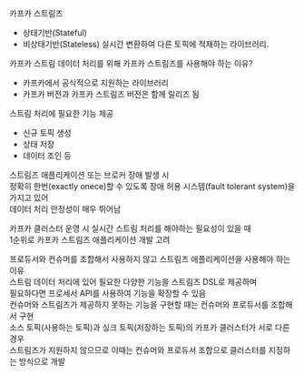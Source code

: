 카프카 스트림즈
- 상태기반(Stateful)
- 비상태기반(Stateless)
실시간 변환하여 다른 토픽에 적재하는 라이브러리.

카프카 스트림 데이터 처리를 위해 카프카 스트림즈를 사용해야 하는 이유?  
- 카프카에서 공식적으로 지원하는 라이브러리
- 카프카 버전과 카프카 스트림즈 버전은 함께 릴리즈 됨

스트림 처리에 필요한 기능 제공  
- 신규 토픽 생성
- 상태 저장
- 데이터 조인 등

스트림즈 애플리케이션 또는 브로커 장애 발생 시  
정확히 한번(exactly onece)할 수 있도록 장애 허용 시스템(fault tolerant system)을 가지고 있어  
데이터 처리 안정성이 매우 뛰어남  

카프카 클러스터 운영 시 실시간 스트림 처리를 해야하는 필요성이 있을 때  
1순위로 카프카 스트림즈 애플리케이션 개발 고려  

프로듀서와 컨슈머를 조합해서 사용하지 않고 스트림즈 애플리케이션을 사용해야 하는 이유  
스트림 데이터 처리에 있어 필요한 다양한 기능을 스트림즈 DSL로 제공하며  
필요하다면 프로세서 API를 사용하여 기능을 확장할 수 있음  
컨슈머와 스트림즈가 제공하지 못하는 기능을 구현할 때는 컨슈머와 프로듀서를 조합해서 구현  
소스 토픽(사용하는 토픽)과 싱크 토픽(저장하는 토픽)의 카프카 클러스터가 서로 다른 경우  
스트림즈가 지원하지 않으므로 이때는 컨슈머와 프로듀서 조합으로 클러스터를 지정하는 방식으로 개발  

